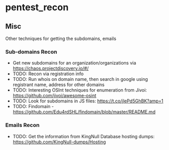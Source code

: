 # pentest_recon

## Misc
Other techniques for getting the subdomains, emails 

### Sub-domains Recon
* Get new subdomains for an organization/organizations via https://chaos.projectdiscovery.io/#/
* TODO: Recon via registration info
* TODO: Run whois on domain name, then search in google using registrant name, address
  for other domains
* TODO: Interesting OSInt techniques for enumeration from Jivoi: https://github.com/jivoi/awesome-osint
* TODO: Look for subdomains in JS files: https://t.co/jlePd5GhBK?amp=1
* TODO: Findomain - https://github.com/Edu4rdSHL/findomain/blob/master/README.md

### Emails Recon
* TODO: Get the information from KingNull Database hosting dumps: https://github.com/KingNull-dumps/Hosting